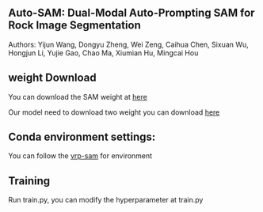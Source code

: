 ## Auto-SAM: Dual-Modal Auto-Prompting SAM for Rock Image Segmentation

Authors: Yijun Wang, Dongyu Zheng, Wei Zeng, Caihua Chen, Sixuan Wu, Hongjun Li, Yujie Gao, Chao Ma, Xiumian Hu, Mingcai Hou

## weight Download

You can download the SAM weight at [here](https://dl.fbaipublicfiles.com/segment_anything/sam_vit_h_4b8939.pth)

Our model need to download two weight you can download [here](https://drive.google.com/drive/folders/1ZE-KgpZKiKM6Jjh2Wjz-ejjlYWWfVhob?usp=drive_link)

## Conda environment settings:

You can follow the [vrp-sam](https://github.com/syp2ysy/VRP-SAM) for environment 

## Training
Run train.py, you can modify the hyperparameter at train.py






